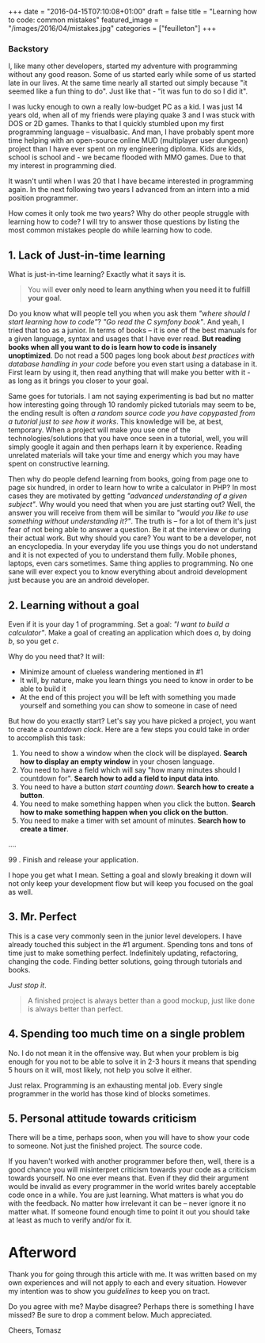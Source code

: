 +++
date = "2016-04-15T07:10:08+01:00"
draft = false
title = "Learning how to code: common mistakes"
featured_image = "/images/2016/04/mistakes.jpg"
categories = ["feuilleton"]
+++

### Backstory  

I, like many other developers, started my adventure with programming without any good reason. Some of us started early while some of us started late in our lives. At the same time nearly all started out simply because "it seemed like a fun thing to do". Just like that - "it was fun to do so I did it".

I was lucky enough to own a really low-budget PC as a kid. I was just 14 years old, when all of my friends were playing quake 3 and I was stuck with DOS or 2D games. Thanks to that I quickly stumbled upon my first programming language – visualbasic. And man, I have probably spent more time helping with an open-source online MUD (multiplayer user dungeon) project than I have ever spent on my engineering diploma. Kids are kids, school is school and - we became flooded with MMO games. Due to that my interest in programming died.

It wasn't until when I was 20 that I have became interested in programming again. In the next following two years I advanced from an intern into a mid position programmer.

How comes it only took me two years? Why do other people struggle with learning how to code? I will try to answer those questions by listing the most common mistakes people do while learning how to code.

## 1. Lack of Just-in-time learning 

What is just-in-time learning? Exactly what it says it is. 

> You will __ever only need to learn anything when you need it to fulfill your goal__. 
 
Do you know what will people tell you when you ask them _"where should I start learning how to code"_? _"Go read the C symfony book"_. And yeah, I tried that too as a junior. In terms of books – it is one of the best manuals for a given language, syntax and usages that I have ever read. **But reading books when all you want to do is learn how to code is insanely unoptimized**. Do not read a 500 pages long book about _best practices with database handling in your code_ before you even start using a database in it. First learn by using it, then read anything that will make you better with it - as long as it brings you closer to your goal. 

 
Same goes for tutorials. I am not saying experimenting is bad but no matter how interesting going through 10 randomly picked tutorials may seem to be, the ending result is often _a random source code you have copypasted from a tutorial just to see how it works_. This knowledge will be, at best, temporary. When a project will make you use one of the technologies/solutions that you have once seen in a tutorial, well, you will simply google it again and then perhaps learn it by experience. 
Reading unrelated materials will take your time and energy which you may have spent on constructive learning.
 

Then why do people defend learning from books, going from page one to page six hundred, in order to learn how to write a calculator in PHP? In most cases they are motivated by getting _"advanced understanding of a given subject"_. Why would you need that when you are just starting out? Well, the answer you will receive from them will be similar to _"would you like to use something without understanding it?"_. The truth is  – for a lot of them it's just fear of not being able to answer a question. Be it at the interview or during their actual work. But why should you care? You want to be a developer, not an encyclopedia. In your everyday life you use things you do not understand and it is not expected of you to understand them fully. Mobile phones, laptops, even cars sometimes. Same thing applies to programming. No one sane will ever expect you to know everything about android development just because you are an android developer. 

## 2. Learning without a goal 
Even if it is your day 1 of programming. Set a goal: _"I want to build a calculator"_. Make a goal of creating an application which does _a_, by doing _b_, so you get _c_. 

Why do you need that? It will:

- Minimize amount of clueless wandering mentioned in #1 
- It will, by nature, make you learn things you need to know in order to be able to build it 
- At the end of this project you will be left with something you made yourself and something you can show to someone in case of need 

But how do you exactly start? Let's say you have picked a project, you want to create a _countdown clock_. Here are a few steps you could take in order to accomplish this task: 

1. You need to show a window when the clock will be displayed. **Search how to display an empty window** in your chosen language. 
2. You need to have a field which will say "how many minutes should I countdown for". **Search how to add a field to input data into**. 
3. You need to have a button _start counting down_. **Search how to create a button**. 
4. You need to make something happen when you click the button. **Search how to make something happen when you click on the button**. 
5. You need to make a timer with set amount of minutes. **Search how to create a timer**. 

….

99 . Finish and release your application.

I hope you get what I mean. Setting a goal and slowly breaking it down will not only keep your development flow but will keep you focused on the goal as well. 

## 3. Mr. Perfect 

This is a case very commonly seen in the junior level developers. I have already touched this subject in the #1 argument. Spending tons and tons of time just to make something perfect. Indefinitely updating, refactoring, changing the code. Finding better solutions, going through tutorials and books. 

*Just stop it*. 

> A finished project is always better than a good mockup, just like done is always better than perfect. 

## 4. Spending too much time on a single problem 
No. I do not mean it in the offensive way. But when your problem is big enough for you not to be able to solve it in 2-3 hours it means that spending 5 hours on it will, most likely, not help you solve it either.  

Just relax. Programming is an exhausting mental job. Every single programmer in the world has those kind of blocks sometimes.

## 5. Personal attitude towards criticism 
There will be a time, perhaps soon, when you will have to show your code to someone. Not just the finished project. The source code.  
 
If you haven't worked with another programmer before then, well, there is a good chance you will misinterpret criticism towards your code as a criticism towards yourself. No one ever means that. Even if they did their argument would be invalid as every programmer in the world writes barely acceptable code once in a while. You are just learning. 
What matters is what you do with the feedback. No matter how irrelevant it can be – never ignore it no matter what. If someone found enough time to point it out you should take at least as much to verify and/or fix it. 


# Afterword
Thank you for going through this article with me. It was written based on my own experiences and will not apply to each and every situation. However my intention was to show you _guidelines_ to keep you on tract.

Do you agree with me? Maybe disagree? Perhaps there is something I have missed? Be sure to drop a comment below. Much appreciated.


Cheers,
Tomasz
